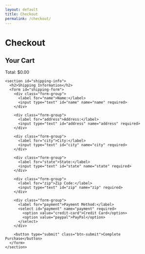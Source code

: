 ```yaml
---
layout: default
title: Checkout
permalink: /checkout/
---
```


# Checkout



  <link rel="stylesheet" href="{{ site.baseurl }}/assets/css/checkout.css">


  <main class="checkout-container">
    <section id="cart-summary">
      <h2>Your Cart</h2>
      <div id="cart-items">
        <!-- Cart items will be dynamically populated here -->
      </div>
      <div class="checkout-summary">
        <div id="cart-total">Total: $0.00</div>
      </div>
    </section>

    <section id="shipping-info">
      <h2>Shipping Information</h2>
      <form id="shipping-form">
        <div class="form-group">
          <label for="name">Name:</label>
          <input type="text" id="name" name="name" required>
        </div>

        <div class="form-group">
          <label for="address">Address:</label>
          <input type="text" id="address" name="address" required>
        </div>

        <div class="form-group">
          <label for="city">City:</label>
          <input type="text" id="city" name="city" required>
        </div>

        <div class="form-group">
          <label for="state">State:</label>
          <input type="text" id="state" name="state" required>
        </div>

        <div class="form-group">
          <label for="zip">Zip Code:</label>
          <input type="text" id="zip" name="zip" required>
        </div>

        <div class="form-group">
          <label for="payment">Payment Method:</label>
          <select id="payment" name="payment" required>
            <option value="credit-card">Credit Card</option>
            <option value="paypal">PayPal</option>
          </select>
        </div>

        <button type="submit" class="btn-submit">Complete Purchase</button>
      </form>
    </section>
  </main>

  <script src="{{ site.baseurl }}/assets/js/checkout.js">
